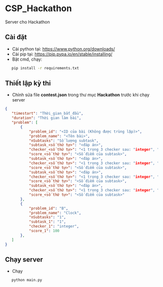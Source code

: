 # CSP_Hackathon
 Server cho Hackathon

## Cài đặt
 - Cài python tại: https://www.python.org/downloads/
 - Cài pip tại: https://pip.pypa.io/en/stable/installing/
 - Bật cmd, chạy: 
 ```bash
    pip install -r requirements.txt
 ```
 
## Thiết lập kỳ thi
 - Chỉnh sửa file **contest.json** trong thư mục **Hackathon** trước khi chạy server
 ```json
 {
    "timestart": "Thời_gian_bắt_đầu",
    "duration": "Thời gian làm bài",
    "problem": [
        {
            "problem_id": "<ID của bài (Không được trùng lặp)>",
            "problem_name": "<Tên bài>",
            "nSubtasks": "Số lượng subtask",
            "subtask_<số thứ tự>": "<đáp án>",
            "checker_<số thứ tự>": "<1 trong 3 checker sau: "integer", "real", "string">",
            "score_<số thứ tự>": "<Số điểm của subtask>",
            "subtask_<số thứ tự>": "<đáp án>",
            "checker_<số thứ tự>": "<1 trong 3 checker sau: "integer", "real", "string">",
            "score_<số thứ tự>": "<Số điểm của subtask>",
            "subtask_<số thứ tự>": "<đáp án>",
            "checker_<số thứ tự>": "<1 trong 3 checker sau: "integer", "real", "string">",
            "score_<số thứ tự>": "<Số điểm của subtask>",
            "subtask_<số thứ tự>": "<đáp án>",
            "checker_<số thứ tự>": "<1 trong 3 checker sau: "integer", "real", "string">",
            "score_<số thứ tự>": "<Số điểm của subtask>"
        },
        {
            "problem_id": "B",
            "problem_name": "Clock",
            "nSubtasks": "1",
            "subtask_1": "1",
            "checker_1": "integer",
            "score_1": 100
        },
    ]
}
 ```
 
## Chạy server
 - Chạy 
 ```bash
    python main.py
 ```
 
